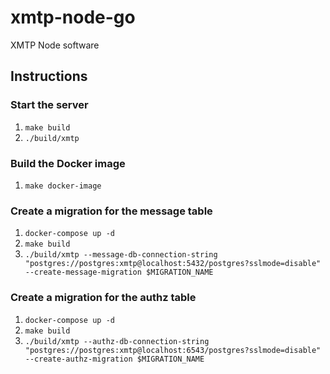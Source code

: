 # xmtp-node-go

XMTP Node software

## Instructions

### Start the server

1. `make build`
2. `./build/xmtp`

### Build the Docker image

1. `make docker-image`

### Create a migration for the message table

1. `docker-compose up -d`
2. `make build`
3. `./build/xmtp --message-db-connection-string "postgres://postgres:xmtp@localhost:5432/postgres?sslmode=disable" --create-message-migration $MIGRATION_NAME`

### Create a migration for the authz table

1. `docker-compose up -d`
2. `make build`
3. `./build/xmtp --authz-db-connection-string "postgres://postgres:xmtp@localhost:6543/postgres?sslmode=disable" --create-authz-migration $MIGRATION_NAME`
